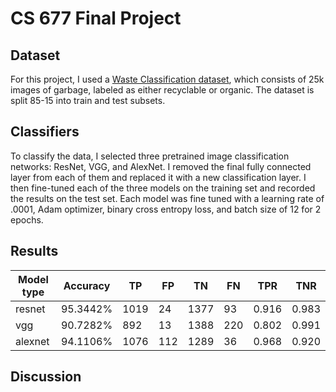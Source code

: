 # CS 677 Final Project

## Dataset

For this project, I used a [Waste Classification dataset](https://www.kaggle.com/techsash/waste-classification-data), which consists of 25k images of garbage, labeled as either recyclable or organic. The dataset is split 85-15 into train and test subsets.

## Classifiers

To classify the data, I selected three pretrained image classification networks: ResNet, VGG, and AlexNet. I removed the final fully connected layer from each of them and replaced it with a new classification layer. I then fine-tuned each of the three models on the training set and recorded the results on the test set. Each model was fine tuned with a learning rate of .0001, Adam optimizer, binary cross entropy loss, and batch size of 12 for 2 epochs.

## Results

| Model type | Accuracy | TP   | FP  | TN   |  FN |  TPR  | TNR
|-----------|----------|------|-----|------|-----|-------|------
|    resnet | 95.3442% | 1019 | 24  | 1377 | 93  | 0.916 | 0.983
|       vgg | 90.7282% | 892 |  13 | 1388 | 220 | 0.802 | 0.991
|   alexnet | 94.1106% |  1076 | 112 | 1289 |  36 |  0.968 |   0.920

## Discussion

